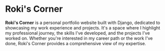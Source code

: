 # Roki's Corner

**Roki's Corner** is a personal portfolio website built with Django, dedicated
to showcasing my work experience and projects. It's a space where I highlight my
professional journey, the skills I've developed, and the projects I've worked
on. Whether you're interested in my career path or the work I've done, Roki's
Corner provides a comprehensive view of my expertise.

